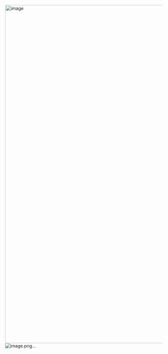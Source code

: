 <img width="1919" height="1079" alt="image" src="https://github.com/user-attachments/assets/bb8cbdf4-ed9d-4dcf-a1ca-b3991471da5f" />![image.png…](./)

